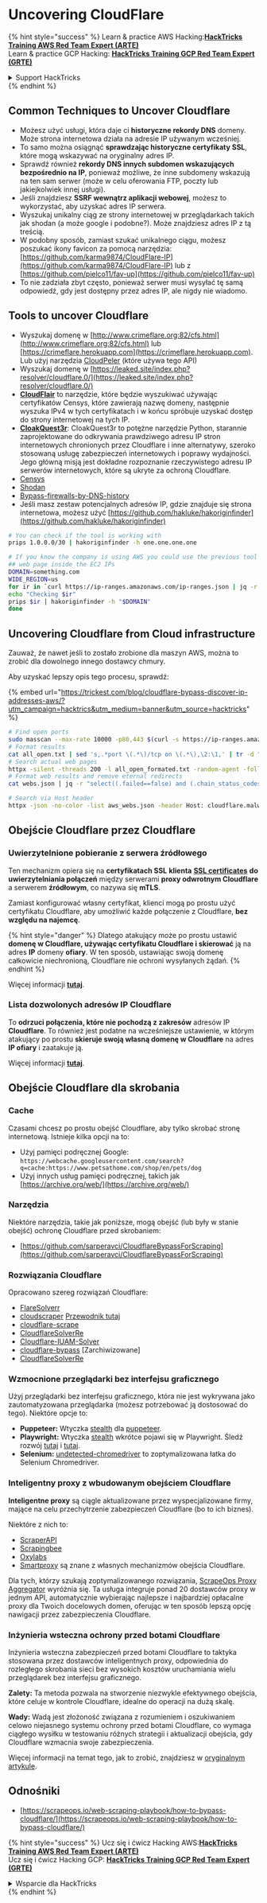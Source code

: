 # Uncovering CloudFlare

{% hint style="success" %}
Learn & practice AWS Hacking:<img src="/.gitbook/assets/arte.png" alt="" data-size="line">[**HackTricks Training AWS Red Team Expert (ARTE)**](https://training.hacktricks.xyz/courses/arte)<img src="/.gitbook/assets/arte.png" alt="" data-size="line">\
Learn & practice GCP Hacking: <img src="/.gitbook/assets/grte.png" alt="" data-size="line">[**HackTricks Training GCP Red Team Expert (GRTE)**<img src="/.gitbook/assets/grte.png" alt="" data-size="line">](https://training.hacktricks.xyz/courses/grte)

<details>

<summary>Support HackTricks</summary>

* Check the [**subscription plans**](https://github.com/sponsors/carlospolop)!
* **Join the** 💬 [**Discord group**](https://discord.gg/hRep4RUj7f) or the [**telegram group**](https://t.me/peass) or **follow** us on **Twitter** 🐦 [**@hacktricks\_live**](https://twitter.com/hacktricks\_live)**.**
* **Share hacking tricks by submitting PRs to the** [**HackTricks**](https://github.com/carlospolop/hacktricks) and [**HackTricks Cloud**](https://github.com/carlospolop/hacktricks-cloud) github repos.

</details>
{% endhint %}

## Common Techniques to Uncover Cloudflare

* Możesz użyć usługi, która daje ci **historyczne rekordy DNS** domeny. Może strona internetowa działa na adresie IP używanym wcześniej.
* To samo można osiągnąć **sprawdzając historyczne certyfikaty SSL**, które mogą wskazywać na oryginalny adres IP.
* Sprawdź również **rekordy DNS innych subdomen wskazujących bezpośrednio na IP**, ponieważ możliwe, że inne subdomeny wskazują na ten sam serwer (może w celu oferowania FTP, poczty lub jakiejkolwiek innej usługi).
* Jeśli znajdziesz **SSRF wewnątrz aplikacji webowej**, możesz to wykorzystać, aby uzyskać adres IP serwera.
* Wyszukaj unikalny ciąg ze strony internetowej w przeglądarkach takich jak shodan (a może google i podobne?). Może znajdziesz adres IP z tą treścią.
* W podobny sposób, zamiast szukać unikalnego ciągu, możesz poszukać ikony favicon za pomocą narzędzia: [https://github.com/karma9874/CloudFlare-IP](https://github.com/karma9874/CloudFlare-IP) lub z [https://github.com/pielco11/fav-up](https://github.com/pielco11/fav-up)
* To nie zadziała zbyt często, ponieważ serwer musi wysyłać tę samą odpowiedź, gdy jest dostępny przez adres IP, ale nigdy nie wiadomo.

## Tools to uncover Cloudflare

* Wyszukaj domenę w [http://www.crimeflare.org:82/cfs.html](http://www.crimeflare.org:82/cfs.html) lub [https://crimeflare.herokuapp.com](https://crimeflare.herokuapp.com). Lub użyj narzędzia [CloudPeler](https://github.com/zidansec/CloudPeler) (które używa tego API)
* Wyszukaj domenę w [https://leaked.site/index.php?resolver/cloudflare.0/](https://leaked.site/index.php?resolver/cloudflare.0/)
* [**CloudFlair**](https://github.com/christophetd/CloudFlair) to narzędzie, które będzie wyszukiwać używając certyfikatów Censys, które zawierają nazwę domeny, następnie wyszuka IPv4 w tych certyfikatach i w końcu spróbuje uzyskać dostęp do strony internetowej na tych IP.
* [**CloakQuest3r**](https://github.com/spyboy-productions/CloakQuest3r): CloakQuest3r to potężne narzędzie Python, starannie zaprojektowane do odkrywania prawdziwego adresu IP stron internetowych chronionych przez Cloudflare i inne alternatywy, szeroko stosowaną usługę zabezpieczeń internetowych i poprawy wydajności. Jego główną misją jest dokładne rozpoznanie rzeczywistego adresu IP serwerów internetowych, które są ukryte za ochroną Cloudflare.
* [Censys](https://search.censys.io/)
* [Shodan](https://shodan.io/)
* [Bypass-firewalls-by-DNS-history](https://github.com/vincentcox/bypass-firewalls-by-DNS-history)
* Jeśli masz zestaw potencjalnych adresów IP, gdzie znajduje się strona internetowa, możesz użyć [https://github.com/hakluke/hakoriginfinder](https://github.com/hakluke/hakoriginfinder)
```bash
# You can check if the tool is working with
prips 1.0.0.0/30 | hakoriginfinder -h one.one.one.one

# If you know the company is using AWS you could use the previous tool to search the
## web page inside the EC2 IPs
DOMAIN=something.com
WIDE_REGION=us
for ir in `curl https://ip-ranges.amazonaws.com/ip-ranges.json | jq -r '.prefixes[] | select(.service=="EC2") | select(.region|test("^us")) | .ip_prefix'`; do
echo "Checking $ir"
prips $ir | hakoriginfinder -h "$DOMAIN"
done
```
## Uncovering Cloudflare from Cloud infrastructure

Zauważ, że nawet jeśli to zostało zrobione dla maszyn AWS, można to zrobić dla dowolnego innego dostawcy chmury.

Aby uzyskać lepszy opis tego procesu, sprawdź:

{% embed url="https://trickest.com/blog/cloudflare-bypass-discover-ip-addresses-aws/?utm_campaign=hacktrics&utm_medium=banner&utm_source=hacktricks" %}
```bash
# Find open ports
sudo masscan --max-rate 10000 -p80,443 $(curl -s https://ip-ranges.amazonaws.com/ip-ranges.json | jq -r '.prefixes[] | select(.service=="EC2") | .ip_prefix' | tr '\n' ' ') | grep "open"  > all_open.txt
# Format results
cat all_open.txt | sed 's,.*port \(.*\)/tcp on \(.*\),\2:\1,' | tr -d " " > all_open_formated.txt
# Search actual web pages
httpx -silent -threads 200 -l all_open_formated.txt -random-agent -follow-redirects -json -no-color -o webs.json
# Format web results and remove eternal redirects
cat webs.json | jq -r "select((.failed==false) and (.chain_status_codes | length) < 9) | .url" | sort -u > aws_webs.json

# Search via Host header
httpx -json -no-color -list aws_webs.json -header Host: cloudflare.malwareworld.com -threads 250 -random-agent -follow-redirects -o web_checks.json
```
## Obejście Cloudflare przez Cloudflare

### Uwierzytelnione pobieranie z serwera źródłowego

Ten mechanizm opiera się na **certyfikatach SSL** **klienta** [**SSL certificates**](https://socradar.io/how-to-monitor-your-ssl-certificates-expiration-easily-and-why/) **do uwierzytelniania połączeń** między serwerami **proxy odwrotnym Cloudflare** a serwerem **źródłowym**, co nazywa się **mTLS**.

Zamiast konfigurować własny certyfikat, klienci mogą po prostu użyć certyfikatu Cloudflare, aby umożliwić każde połączenie z Cloudflare, **bez względu na najemcę**.

{% hint style="danger" %}
Dlatego atakujący może po prostu ustawić **domenę w Cloudflare, używając certyfikatu Cloudflare i skierować** ją na adres **IP** domeny **ofiary**. W ten sposób, ustawiając swoją domenę całkowicie niechronioną, Cloudflare nie ochroni wysyłanych żądań.
{% endhint %}

Więcej informacji [**tutaj**](https://socradar.io/cloudflare-protection-bypass-vulnerability-on-threat-actors-radar/).

### Lista dozwolonych adresów IP Cloudflare

To **odrzuci połączenia, które nie pochodzą z zakresów** adresów IP **Cloudflare**. To również jest podatne na wcześniejsze ustawienie, w którym atakujący po prostu **skieruje swoją własną domenę w Cloudflare** na adres **IP ofiary** i zaatakuje ją.

Więcej informacji [**tutaj**](https://socradar.io/cloudflare-protection-bypass-vulnerability-on-threat-actors-radar/).

## Obejście Cloudflare dla skrobania

### Cache

Czasami chcesz po prostu obejść Cloudflare, aby tylko skrobać stronę internetową. Istnieje kilka opcji na to:

* Użyj pamięci podręcznej Google: `https://webcache.googleusercontent.com/search?q=cache:https://www.petsathome.com/shop/en/pets/dog`
* Użyj innych usług pamięci podręcznej, takich jak [https://archive.org/web/](https://archive.org/web/)

### Narzędzia

Niektóre narzędzia, takie jak poniższe, mogą obejść (lub były w stanie obejść) ochronę Cloudflare przed skrobaniem:

* [https://github.com/sarperavci/CloudflareBypassForScraping](https://github.com/sarperavci/CloudflareBypassForScraping)

### Rozwiązania Cloudflare

Opracowano szereg rozwiązań Cloudflare:

* [FlareSolverr](https://github.com/FlareSolverr/FlareSolverr)
* [cloudscraper](https://github.com/VeNoMouS/cloudscraper) [Przewodnik tutaj](https://scrapeops.io/python-web-scraping-playbook/python-cloudscraper/)
* [cloudflare-scrape](https://github.com/Anorov/cloudflare-scrape)
* [CloudflareSolverRe](https://github.com/RyuzakiH/CloudflareSolverRe)
* [Cloudflare-IUAM-Solver](https://github.com/ninja-beans/cloudflare-iuam-solver)
* [cloudflare-bypass](https://github.com/devgianlu/cloudflare-bypass) \[Zarchiwizowane]
* [CloudflareSolverRe](https://github.com/RyuzakiH/CloudflareSolverRe)

### Wzmocnione przeglądarki bez interfejsu graficznego <a href="#option-4-scrape-with-fortified-headless-browsers" id="option-4-scrape-with-fortified-headless-browsers"></a>

Użyj przeglądarki bez interfejsu graficznego, która nie jest wykrywana jako zautomatyzowana przeglądarka (możesz potrzebować ją dostosować do tego). Niektóre opcje to:

* **Puppeteer:** Wtyczka [stealth](https://github.com/berstend/puppeteer-extra/tree/master/packages/puppeteer-extra-plugin-stealth) dla [puppeteer](https://github.com/puppeteer/puppeteer).
* **Playwright:** Wtyczka [stealth](https://www.npmjs.com/package/playwright-stealth) wkrótce pojawi się w Playwright. Śledź rozwój [tutaj](https://github.com/berstend/puppeteer-extra/issues/454) i [tutaj](https://github.com/berstend/puppeteer-extra/tree/master/packages/playwright-extra).
* **Selenium:** [undetected-chromedriver](https://github.com/ultrafunkamsterdam/undetected-chromedriver) to zoptymalizowana łatka do Selenium Chromedriver.

### Inteligentny proxy z wbudowanym obejściem Cloudflare <a href="#option-5-smart-proxy-with-cloudflare-built-in-bypass" id="option-5-smart-proxy-with-cloudflare-built-in-bypass"></a>

**Inteligentne proxy** są ciągle aktualizowane przez wyspecjalizowane firmy, mające na celu przechytrzenie zabezpieczeń Cloudflare (bo to ich biznes).

Niektóre z nich to:

* [ScraperAPI](https://www.scraperapi.com/?fp\_ref=scrapeops)
* [Scrapingbee](https://www.scrapingbee.com/?fpr=scrapeops)
* [Oxylabs](https://oxylabs.go2cloud.org/aff\_c?offer\_id=7\&aff\_id=379\&url\_id=32)
* [Smartproxy](https://prf.hn/click/camref:1100loxdG/\[p\_id:1100l442001]/destination:https%3A%2F%2Fsmartproxy.com%2Fscraping%2Fweb) są znane z własnych mechanizmów obejścia Cloudflare.

Dla tych, którzy szukają zoptymalizowanego rozwiązania, [ScrapeOps Proxy Aggregator](https://scrapeops.io/proxy-aggregator/) wyróżnia się. Ta usługa integruje ponad 20 dostawców proxy w jednym API, automatycznie wybierając najlepsze i najbardziej opłacalne proxy dla Twoich docelowych domen, oferując w ten sposób lepszą opcję nawigacji przez zabezpieczenia Cloudflare.

### Inżynieria wsteczna ochrony przed botami Cloudflare <a href="#option-6-reverse-engineer-cloudflare-anti-bot-protection" id="option-6-reverse-engineer-cloudflare-anti-bot-protection"></a>

Inżynieria wsteczna zabezpieczeń przed botami Cloudflare to taktyka stosowana przez dostawców inteligentnych proxy, odpowiednia do rozległego skrobania sieci bez wysokich kosztów uruchamiania wielu przeglądarek bez interfejsu graficznego.

**Zalety:** Ta metoda pozwala na stworzenie niezwykle efektywnego obejścia, które celuje w kontrole Cloudflare, idealne do operacji na dużą skalę.

**Wady:** Wadą jest złożoność związana z rozumieniem i oszukiwaniem celowo niejasnego systemu ochrony przed botami Cloudflare, co wymaga ciągłego wysiłku w testowaniu różnych strategii i aktualizacji obejścia, gdy Cloudflare wzmacnia swoje zabezpieczenia.

Więcej informacji na temat tego, jak to zrobić, znajdziesz w [oryginalnym artykule](https://scrapeops.io/web-scraping-playbook/how-to-bypass-cloudflare/).

## Odnośniki

* [https://scrapeops.io/web-scraping-playbook/how-to-bypass-cloudflare/](https://scrapeops.io/web-scraping-playbook/how-to-bypass-cloudflare/)

{% hint style="success" %}
Ucz się i ćwicz Hacking AWS:<img src="/.gitbook/assets/arte.png" alt="" data-size="line">[**HackTricks Training AWS Red Team Expert (ARTE)**](https://training.hacktricks.xyz/courses/arte)<img src="/.gitbook/assets/arte.png" alt="" data-size="line">\
Ucz się i ćwicz Hacking GCP: <img src="/.gitbook/assets/grte.png" alt="" data-size="line">[**HackTricks Training GCP Red Team Expert (GRTE)**<img src="/.gitbook/assets/grte.png" alt="" data-size="line">](https://training.hacktricks.xyz/courses/grte)

<details>

<summary>Wsparcie dla HackTricks</summary>

* Sprawdź [**plany subskrypcyjne**](https://github.com/sponsors/carlospolop)!
* **Dołącz do** 💬 [**grupy Discord**](https://discord.gg/hRep4RUj7f) lub [**grupy telegram**](https://t.me/peass) lub **śledź** nas na **Twitterze** 🐦 [**@hacktricks\_live**](https://twitter.com/hacktricks\_live)**.**
* **Dziel się sztuczkami hackingowymi, przesyłając PR-y do** [**HackTricks**](https://github.com/carlospolop/hacktricks) i [**HackTricks Cloud**](https://github.com/carlospolop/hacktricks-cloud) repozytoriów na githubie.

</details>
{% endhint %}
